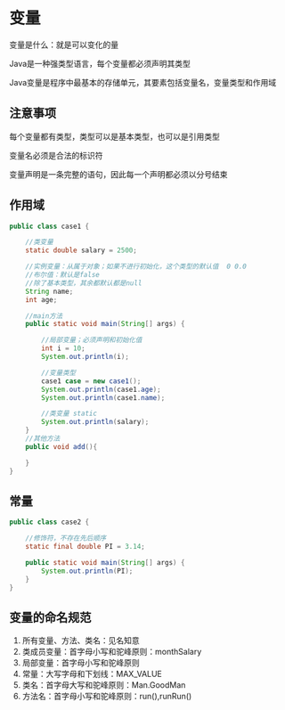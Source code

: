 # 变量

变量是什么：就是可以变化的量

Java是一种强类型语言，每个变量都必须声明其类型

Java变量是程序中最基本的存储单元，其要素包括变量名，变量类型和作用域

## 注意事项

每个变量都有类型，类型可以是基本类型，也可以是引用类型

变量名必须是合法的标识符

变量声明是一条完整的语句，因此每一个声明都必须以分号结束

## 作用域

```java
public class case1 {

    //类变量
    static double salary = 2500;

    //实例变量：从属于对象；如果不进行初始化，这个类型的默认值  0 0.0
    //布尔值：默认是false
    //除了基本类型，其余都默认都是null
    String name;
    int age;

    //main方法
    public static void main(String[] args) {

        //局部变量；必须声明和初始化值
        int i = 10;
        System.out.println(i);

        //变量类型
        case1 case = new case1();
        System.out.println(case1.age);
        System.out.println(case1.name);

        //类变量 static
        System.out.println(salary);
    }
    //其他方法
    public void add(){

    }
}

```

## 常量

```java
public class case2 {

    //修饰符，不存在先后顺序
    static final double PI = 3.14;

    public static void main(String[] args) {
        System.out.println(PI);
    }
}
```

## 变量的命名规范

1. 所有变量、方法、类名：见名知意
2. 类成员变量：首字母小写和驼峰原则：monthSalary
3. 局部变量：首字母小写和驼峰原则
4. 常量：大写字母和下划线：MAX_VALUE
5. 类名：首字母大写和驼峰原则：Man.GoodMan
6. 方法名：首字母小写和驼峰原则：run(),runRun()
